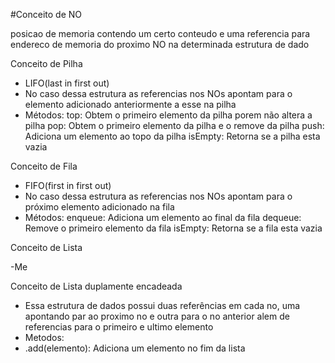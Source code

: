 #Conceito de NO

posicao de memoria contendo um certo conteudo e uma referencia para endereco de memoria do proximo NO na determinada estrutura de dado

Conceito de Pilha

- LIFO(last in first out)
- No caso dessa estrutura as referencias nos NOs apontam para o elemento adicionado anteriormente a esse na pilha
- Métodos:
	top: Obtem o primeiro elemento da pilha porem não altera a pilha
	pop: Obtem o primeiro elemento da pilha e o remove da pilha
	push: Adiciona um elemento ao topo da pilha
	isEmpty: Retorna se a pilha esta vazia

Conceito de Fila

- FIFO(first in first out)
- No caso dessa estrutura as referencias nos NOs apontam para o próximo elemento adicionado na fila
- Métodos:
    enqueue: Adiciona um elemento ao final da fila
    dequeue: Remove o primeiro elemento da fila
    isEmpty: Retorna se a fila esta vazia

Conceito de Lista

-Me

Conceito de Lista duplamente encadeada

- Essa estrutura de dados possui duas referências em cada no, uma apontando par ao proximo no e outra para o no anterior
alem de referencias para o primeiro e ultimo elemento
- Metodos:
- .add(elemento): Adiciona um elemento no fim da lista
		